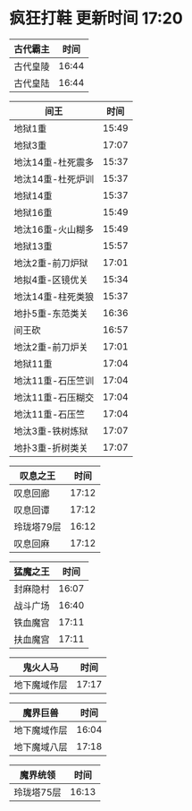 # 疯狂打鞋 更新时间 17:20

| 古代霸主   | 时间    |
|--------|-------|
| 古代皇陵 | 16:44 |
| 古代皇陆 | 16:44 |

| 间王   | 时间    |
|--------|-------|
| 地狱1重 | 15:49 |
| 地狱3重 | 17:07 |
| 地汰14重-杜死震多 | 15:37 |
| 地汰14重-杜死炉训 | 15:37 |
| 地狱14重 | 15:37 |
| 地狱16重 | 15:49 |
| 地汰16重-火山糊多 | 15:49 |
| 地狱13重 | 15:57 |
| 地汰2重-前刀炉狱 | 17:01 |
| 地拟4重-区镜优关 | 15:34 |
| 地汰14重-柱死类狼 | 15:37 |
| 地扑5重-东范类关 | 16:36 |
| 间王砍 | 16:57 |
| 地汰2重-前刀炉关 | 17:01 |
| 地狱11重 | 17:04 |
| 地汰11重-石压竺训 | 17:04 |
| 地汰11重-石压糊交 | 17:04 |
| 地汰11重-石压竺 | 17:04 |
| 地汰3重-铁树炼狱 | 17:07 |
| 地扑3重-折树类关 | 17:07 |

| 叹息之王   | 时间    |
|--------|-------|
| 叹息回廊 | 17:12 |
| 叹息回谭 | 17:12 |
| 玲珑塔79层 | 16:12 |
| 叹息回麻 | 17:12 |

| 猛魔之王   | 时间    |
|--------|-------|
| 封麻隐村 | 16:07 |
| 战斗广场 | 16:40 |
| 铁血魔宫 | 17:11 |
| 扶血魔宫 | 17:11 |

| 鬼火人马   | 时间    |
|--------|-------|
| 地下魔域作层 | 17:17 |

| 魔界巨兽   | 时间    |
|--------|-------|
| 地下魔域作层 | 16:04 |
| 地下魔域八层 | 17:18 |

| 魔界统领   | 时间    |
|--------|-------|
| 玲珑塔75层 | 16:13 |
